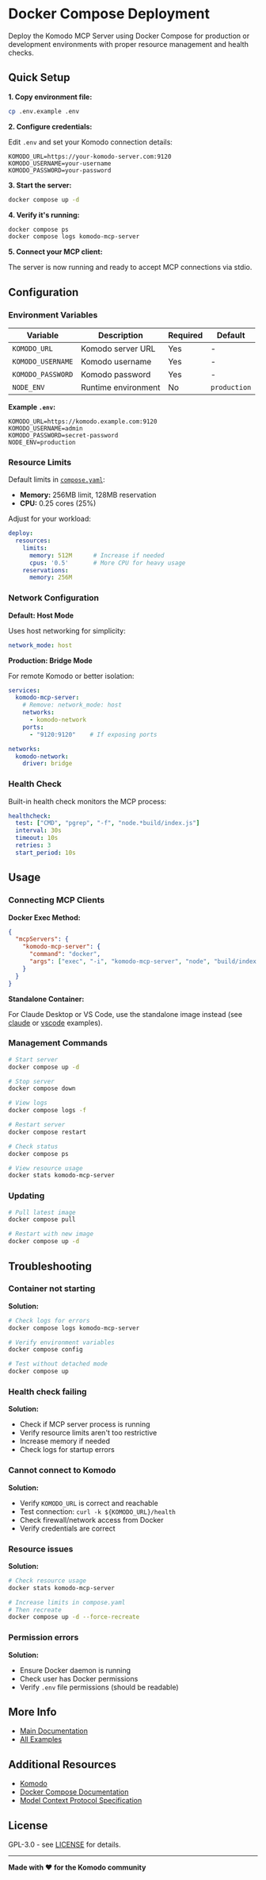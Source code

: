 # Docker Compose Deployment

Deploy the Komodo MCP Server using Docker Compose for production or development environments with proper resource management and health checks.

## Quick Setup

**1. Copy environment file:**

```bash
cp .env.example .env
```

**2. Configure credentials:**

Edit `.env` and set your Komodo connection details:

```env
KOMODO_URL=https://your-komodo-server.com:9120
KOMODO_USERNAME=your-username
KOMODO_PASSWORD=your-password
```

**3. Start the server:**

```bash
docker compose up -d
```

**4. Verify it's running:**

```bash
docker compose ps
docker compose logs komodo-mcp-server
```

**5. Connect your MCP client:**

The server is now running and ready to accept MCP connections via stdio.

## Configuration

### Environment Variables

| Variable | Description | Required | Default |
|----------|-------------|----------|---------|
| `KOMODO_URL` | Komodo server URL | Yes | - |
| `KOMODO_USERNAME` | Komodo username | Yes | - |
| `KOMODO_PASSWORD` | Komodo password | Yes | - |
| `NODE_ENV` | Runtime environment | No | `production` |

**Example `.env`:**
```env
KOMODO_URL=https://komodo.example.com:9120
KOMODO_USERNAME=admin
KOMODO_PASSWORD=secret-password
NODE_ENV=production
```

### Resource Limits

Default limits in [`compose.yaml`](./compose.yaml):

- **Memory:** 256MB limit, 128MB reservation
- **CPU:** 0.25 cores (25%)

Adjust for your workload:

```yaml
deploy:
  resources:
    limits:
      memory: 512M      # Increase if needed
      cpus: '0.5'       # More CPU for heavy usage
    reservations:
      memory: 256M
```

### Network Configuration

**Default: Host Mode**

Uses host networking for simplicity:

```yaml
network_mode: host
```

**Production: Bridge Mode**

For remote Komodo or better isolation:

```yaml
services:
  komodo-mcp-server:
    # Remove: network_mode: host
    networks:
      - komodo-network
    ports:
      - "9120:9120"    # If exposing ports

networks:
  komodo-network:
    driver: bridge
```

### Health Check

Built-in health check monitors the MCP process:

```yaml
healthcheck:
  test: ["CMD", "pgrep", "-f", "node.*build/index.js"]
  interval: 30s
  timeout: 10s
  retries: 3
  start_period: 10s
```

## Usage

### Connecting MCP Clients

**Docker Exec Method:**

```json
{
  "mcpServers": {
    "komodo-mcp-server": {
      "command": "docker",
      "args": ["exec", "-i", "komodo-mcp-server", "node", "build/index.js"]
    }
  }
}
```

**Standalone Container:**

For Claude Desktop or VS Code, use the standalone image instead (see [claude](../claude/) or [vscode](../vscode/) examples).

### Management Commands

```bash
# Start server
docker compose up -d

# Stop server
docker compose down

# View logs
docker compose logs -f

# Restart server
docker compose restart

# Check status
docker compose ps

# View resource usage
docker stats komodo-mcp-server
```

### Updating

```bash
# Pull latest image
docker compose pull

# Restart with new image
docker compose up -d
```

## Troubleshooting

### Container not starting

**Solution:**
```bash
# Check logs for errors
docker compose logs komodo-mcp-server

# Verify environment variables
docker compose config

# Test without detached mode
docker compose up
```

### Health check failing

**Solution:**
- Check if MCP server process is running
- Verify resource limits aren't too restrictive
- Increase memory if needed
- Check logs for startup errors

### Cannot connect to Komodo

**Solution:**
- Verify `KOMODO_URL` is correct and reachable
- Test connection: `curl -k ${KOMODO_URL}/health`
- Check firewall/network access from Docker
- Verify credentials are correct

### Resource issues

**Solution:**
```bash
# Check resource usage
docker stats komodo-mcp-server

# Increase limits in compose.yaml
# Then recreate
docker compose up -d --force-recreate
```

### Permission errors

**Solution:**
- Ensure Docker daemon is running
- Check user has Docker permissions
- Verify `.env` file permissions (should be readable)

## More Info

- [Main Documentation](../../README.md)
- [All Examples](../README.md)

## Additional Resources

- [Komodo](https://komo.do)
- [Docker Compose Documentation](https://docs.docker.com/compose/)
- [Model Context Protocol Specification](https://modelcontextprotocol.io)

## License

GPL-3.0 - see [LICENSE](../../LICENSE) for details.

---

**Made with ❤️ for the Komodo community**
